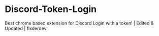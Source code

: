 # Discord-Token-Login
Best chrome based extension for Discord Login with a token! | Edited &amp; Updated | flxderdev
